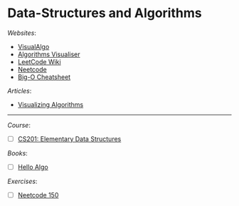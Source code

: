 # Data-Structures and Algorithms

_Websites_:

- [VisualAlgo](https://visualgo.net/en)
- [Algorithms Visualiser](https://algorithm-visualizer.org/)
- [LeetCode Wiki](https://doocs.github.io/leetcode/en/)
- [Neetcode](https://neetcode.io/)
- [Big-O Cheatsheet](https://www.bigocheatsheet.com/)

_Articles_:

- [Visualizing Algorithms](https://bost.ocks.org/mike/algorithms/)

---


_Course_:

- [ ] [CS201: Elementary Data Structures](https://learn.saylor.org/course/view.php?id=66)


_Books_:

- [ ] [Hello Algo](https://www.hello-algo.com/en/)

_Exercises_:

- [ ] [Neetcode 150](https://neetcode.io/practice)
